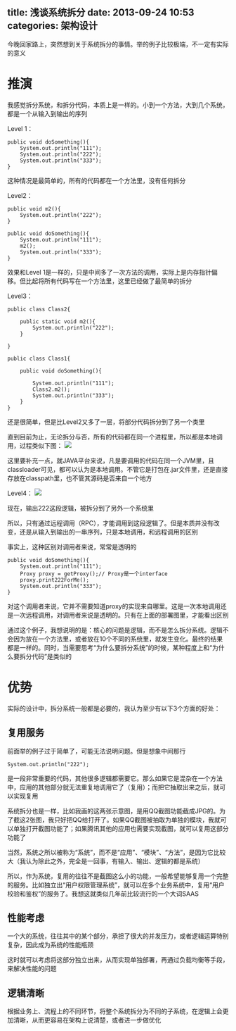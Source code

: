 title: 浅谈系统拆分
date: 2013-09-24 10:53
categories: 架构设计 
---
今晚回家路上，突然想到关于系统拆分的事情。举的例子比较极端，不一定有实际的意义
<!--more-->

# 推演

我感觉拆分系统，和拆分代码，本质上是一样的。小到一个方法，大到几个系统，都是一个从输入到输出的序列 

Level 1：
```
public void doSomething(){
    System.out.println("111");
    System.out.println("222");
    System.out.println("333");
}
```

这种情况是最简单的，所有的代码都在一个方法里，没有任何拆分 

Level2：
```
public void m2(){
    System.out.println("222");
}

public void doSomething(){
    System.out.println("111");
    m2();
    System.out.println("333");
}
```

效果和Level 1是一样的，只是中间多了一次方法的调用，实际上是内存指针偏移。但比起将所有代码写在一个方法里，这里已经做了最简单的拆分 

Level3：
```
public class Class2{

    public static void m2(){
        System.out.println("222");
    }

}

public class Class1{

    public void doSomething(){

        System.out.println("111");
        Class2.m2();
        System.out.println("333");
    }
}
```

还是很简单，但是比Level2又多了一层，将部分代码拆分到了另一个类里 

直到目前为止，无论拆分与否，所有的代码都在同一个进程里，所以都是本地调用，过程类似下图： 
![](http://dl.iteye.com/upload/attachment/0079/8211/c7b00c14-a50b-3f52-9612-c5906f742aef.jpg)

这里要补充一点，就JAVA平台来说，凡是要调用的代码在同一个JVM里，且classloader可见，都可以认为是本地调用。不管它是打包在.jar文件里，还是直接存放在classpath里，也不管其源码是否来自一个地方 

Level4： 
![](http://dl.iteye.com/upload/attachment/0079/8223/d8d46e31-9d54-317c-ac4f-6f3f08512160.jpg)

现在，输出222这段逻辑，被拆分到了另外一个系统里 

所以，只有通过远程调用（RPC），才能调用到这段逻辑了。但是本质并没有改变，还是从输入到输出的一串序列，只是本地调用，和远程调用的区别 

事实上，这种区别对调用者来说，常常是透明的

```
public void doSomething(){
    System.out.println("111");
    Proxy proxy = getProxy();// Proxy是一个interface
    proxy.print222ForMe();
    System.out.println("333");
}
```

对这个调用者来说，它并不需要知道proxy的实现来自哪里。这是一次本地调用还是一次远程调用，对调用者来说是透明的。只有在上面的部署图里，才能看出区别 

通过这个例子，我想说明的是：核心的问题是逻辑，而不是怎么拆分系统。逻辑不会因为放在一个方法里，或者放在10个不同的系统里，就发生变化。最终的结果都是一样的。同时，当需要思考“为什么要拆分系统”的时候，某种程度上和“为什么要拆分代码”是类似的 

# 优势

实际的设计中，拆分系统一般都是必要的，我认为至少有以下3个方面的好处： 

## 复用服务 

前面举的例子过于简单了，可能无法说明问题。但是想象中间那行
```
System.out.println("222");
```
是一段非常重要的代码，其他很多逻辑都需要它。那么如果它是混杂在一个方法中，应用的其他部分就无法重复地调用它了（复用）；而把它抽取出来之后，就可以实现复用 

系统拆分也是一样，比如我画的这两张示意图，是用QQ截图功能截成JPG的。为了截这2张图，我只好把QQ给打开了。如果QQ截图被抽取为单独的模块，我就可以单独打开截图功能了；如果腾讯其他的应用也需要实现截图，就可以复用这部分功能了 

当然，系统之所以被称为“系统”，而不是“应用”、“模块”、“方法”，是因为它比较大（我认为除此之外，完全是一回事，有输入、输出、逻辑的都是系统） 

所以，作为系统，复用的往往不是截图这么小的功能，一般希望能够复用一个完整的服务。比如独立出“用户权限管理系统”，就可以在多个业务系统中，复用“用户校验和鉴权”的服务了。我想这就类似几年前比较流行的一个大词SAAS 

## 性能考虑 

一个大的系统，往往其中的某个部分，承担了很大的并发压力，或者逻辑运算特别复杂，因此成为系统的性能瓶颈 

这时就可以考虑将这部分独立出来，从而实现单独部署，再通过负载均衡等手段，来解决性能的问题 

## 逻辑清晰 

根据业务上、流程上的不同环节，将整个系统拆分为不同的子系统，在逻辑上会更加清晰，从而更容易在架构上说清楚，或者进一步做优化 